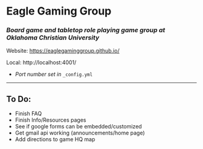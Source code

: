 # Eagle Gaming Group

### _Board game and tabletop role playing game group at Oklahoma Christian University_

Website: https://eaglegaminggroup.github.io/

Local: http://localhost:4001/

- _Port number set in_ `_config.yml`

---
## To Do:
- Finish FAQ
- Finish Info/Resources pages
- See if google forms can be embedded/customized
- Get gmail api working (announcements/home page)
- Add directions to game HQ map
